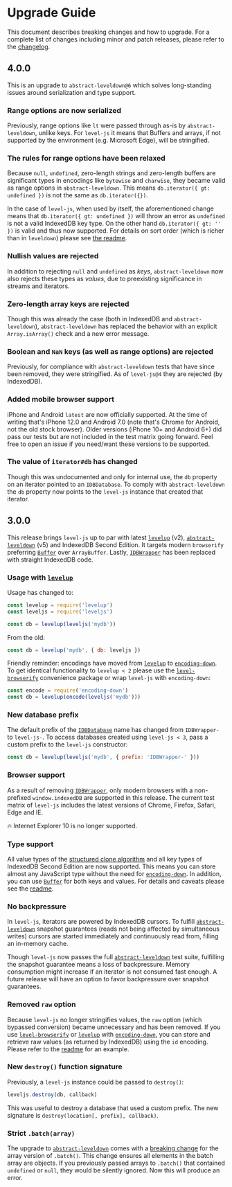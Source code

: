 # Upgrade Guide

This document describes breaking changes and how to upgrade. For a complete list of changes including minor and patch releases, please refer to the [changelog][changelog].

## 4.0.0

This is an upgrade to `abstract-leveldown@6` which solves long-standing issues around serialization and type support.

### Range options are now serialized

Previously, range options like `lt` were passed through as-is by `abstract-leveldown`, unlike keys. For `level-js` it means that Buffers and arrays, if not supported by the environment (e.g. Microsoft Edge), will be stringified.

### The rules for range options have been relaxed

Because `null`, `undefined`, zero-length strings and zero-length buffers are significant types in encodings like `bytewise` and `charwise`, they became valid as range options in `abstract-leveldown`. This means `db.iterator({ gt: undefined })` is not the same as `db.iterator({})`.

In the case of `level-js`, when used by itself, the aforementioned change means that `db.iterator({ gt: undefined })` will throw an error as `undefined` is not a valid IndexedDB key type. On the other hand `db.iterator({ gt: '' })` is valid and thus now supported. For details on sort order (which is richer than in `leveldown`) please see [the readme](README.MD#sort-order).

### Nullish values are rejected

In addition to rejecting `null` and `undefined` as _keys_, `abstract-leveldown` now also rejects these types as _values_, due to preexisting significance in streams and iterators.

### Zero-length array keys are rejected

Though this was already the case (both in IndexedDB and `abstract-leveldown`), `abstract-leveldown` has replaced the behavior with an explicit `Array.isArray()` check and a new error message.

### Boolean and `NaN` keys (as well as range options) are rejected

Previously, for compliance with `abstract-leveldown` tests that have since been removed, they were stringified. As of `level-js@4` they are rejected (by IndexedDB).

### Added mobile browser support

iPhone and Android `latest` are now officially supported. At the time of writing that's iPhone 12.0 and Android 7.0 (note that's Chrome for Android, not the old stock browser). Older versions (iPhone 10+ and Android 6+) did pass our tests but are not included in the test matrix going forward. Feel free to open an issue if you need/want these versions to be supported.

### The value of `iterator#db` has changed

Though this was undocumented and only for internal use, the `db` property on an iterator pointed to an `IDBDatabase`. To comply with `abstract-leveldown` the `db` property now points to the `level-js` instance that created that iterator.

## 3.0.0

This release brings `level-js` up to par with latest [`levelup`][levelup] (v2), [`abstract-leveldown`][abstract-leveldown] (v5) and IndexedDB Second Edition. It targets modern `browserify` preferring [`Buffer`][buffer] over `ArrayBuffer`. Lastly, [`IDBWrapper`][idbwrapper] has been replaced with straight IndexedDB code.

### Usage with [`levelup`][levelup]

Usage has changed to:

```js
const levelup = require('levelup')
const leveljs = require('leveljs')

const db = levelup(leveljs('mydb'))
```

From the old:

```js
const db = levelup('mydb', { db: leveljs })
```

Friendly reminder: encodings have moved from [`levelup`][levelup] to [`encoding-down`][encoding-down]. To get identical functionality to `levelup < 2` please use the [`level-browserify`][level-browserify] convenience package or wrap `level-js` with `encoding-down`:

```js
const encode = require('encoding-down')
const db = levelup(encode(leveljs('mydb')))
```

### New database prefix

The default prefix of the [`IDBDatabase`][idbdatabase] name has changed from `IDBWrapper-` to `level-js-`. To access databases created using `level-js < 3`, pass a custom prefix to the `level-js` constructor:

```js
const db = levelup(leveljs('mydb', { prefix: 'IDBWrapper-' }))
```

### Browser support

As a result of removing [`IDBWrapper`][idbwrapper], only modern browsers with a non-prefixed `window.indexedDB` are supported in this release. The current test matrix of `level-js` includes the latest versions of Chrome, Firefox, Safari, Edge and IE.

:fire: Internet Explorer 10 is no longer supported.

### Type support

All value types of the [structured clone algorithm][structured-clone-algorithm] and all key types of IndexedDB Second Edition are now supported. This means you can store almost any JavaScript type without the need for [`encoding-down`][encoding-down]. In addition, you can use [`Buffer`][buffer] for both keys and values. For details and caveats please see the [readme][readme].

### No backpressure

In `level-js`, iterators are powered by IndexedDB cursors. To fulfill [`abstract-leveldown`][abstract-leveldown] snapshot guarantees (reads not being affected by simultaneous writes) cursors are started immediately and continuously read from, filling an in-memory cache.

Though `level-js` now passes the full [`abstract-leveldown`][abstract-leveldown] test suite, fulfilling the snapshot guarantee means a loss of backpressure. Memory consumption might increase if an iterator is not consumed fast enough. A future release will have an option to favor backpressure over snapshot guarantees.

### Removed `raw` option

Because `level-js` no longer stringifies values, the `raw` option (which bypassed conversion) became unnecessary and has been removed. If you use [`level-browserify`][level-browserify] or [`levelup`][levelup] with [`encoding-down`][encoding-down], you can store and retrieve raw values (as returned by IndexedDB) using the `id` encoding. Please refer to the [readme][readme] for an example.

### New `destroy()` function signature

Previously, a `level-js` instance could be passed to `destroy()`:

```js
leveljs.destroy(db, callback)
```

This was useful to destroy a database that used a custom prefix. The new signature is `destroy(location[, prefix], callback)`.

### Strict `.batch(array)`

The upgrade to [`abstract-leveldown`][abstract-leveldown] comes with a [breaking change](https://github.com/Level/abstract-leveldown/commit/a2621ad70571f6ade9d2be42632ece042e068805) for the array version of `.batch()`. This change ensures all elements in the batch array are objects. If you previously passed arrays to `.batch()` that contained `undefined` or `null`, they would be silently ignored. Now this will produce an error.

[readme]: README.md

[changelog]: CHANGELOG.md

[buffer]: https://nodejs.org/api/buffer.html

[idbwrapper]: https://www.npmjs.com/package/idb-wrapper

[abstract-leveldown]: https://github.com/Level/abstract-leveldown

[levelup]: https://github.com/Level/levelup

[encoding-down]: https://github.com/Level/encoding-down

[level-browserify]: https://github.com/Level/level-browserify

[idbdatabase]: https://developer.mozilla.org/en-US/docs/Web/API/IDBDatabase

[structured-clone-algorithm]: https://developer.mozilla.org/en-US/docs/Web/API/Web_Workers_API/Structured_clone_algorithm
